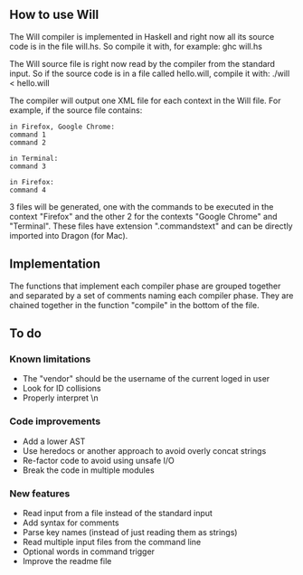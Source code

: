How to use Will
---------------

The Will compiler is implemented in Haskell and right now all its source code is in the file will.hs.
So compile it with, for example:
ghc will.hs

The Will source file is right now read by the compiler from the standard input. So if the source code is in a file called hello.will, compile it with:
./will < hello.will

The compiler will output one XML file for each context in the Will file. For example, if the source file contains:

    in Firefox, Google Chrome:
    command 1
    command 2
    
    in Terminal:
    command 3
    
    in Firefox:
    command 4

3 files will be generated, one with the commands to be executed in the context "Firefox" and the other 2 for the contexts "Google Chrome" and "Terminal".
These files have extension ".commandstext" and can be directly imported into Dragon (for Mac).


Implementation
--------------

The functions that implement each compiler phase are grouped together and separated by a set of comments naming each compiler phase. They are chained together in the function "compile" in the bottom of the file.


To do
-----

### Known limitations
- The "vendor" should be the username of the current loged in user
- Look for ID collisions
- Properly interpret \n

### Code improvements
- Add a lower AST
- Use heredocs or another approach to avoid overly concat strings
- Re-factor code to avoid using unsafe I/O
- Break the code in multiple modules

### New features
- Read input from a file instead of the standard input
- Add syntax for comments
- Parse key names (instead of just reading them as strings)
- Read multiple input files from the command line
- Optional words in command trigger
- Improve the readme file

